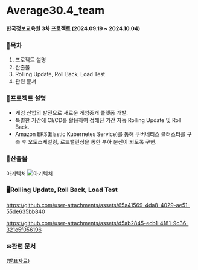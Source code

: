 # Average30.4_team

#### 한국정보교육원 3차 프로젝트 (2024.09.19 ~ 2024.10.04)

### 🎨목차
1. 프로젝트 설명
2. 산출물
3. Rolling Update, Roll Back, Load Test
4. 관련 문서


### 🧸프로젝트 설명
- 게임 산업의 발전으로 새로운 게임중개 플랫폼 개발.
- 특별한 기간에 CI/CD를 활용하여 정해진 기간 자동 Rolling Update 및 Roll Back.
- Amazon EKS(Elastic Kubernetes Service)를 통해 쿠버네티스 클러스터를 구축 후 오토스케일링, 로드밸런싱을 통한 부하 분산이 되도록 구현.

### 🎷산출물
아키텍처
![아키텍처](https://github.com/user-attachments/assets/f96bb01f-63e2-4ab9-b8ba-5d24c82def0d)


### 🖥Rolling Update, Roll Back, Load Test



https://github.com/user-attachments/assets/65a41569-4da8-4029-ae51-55de635bb840




https://github.com/user-attachments/assets/d5ab2845-ecb1-4181-9c36-321e5f056196



### ✉관련 문서
[(발표자료)](https://github.com/user-attachments/files/17642968/Terraform.AWS.pdf)

